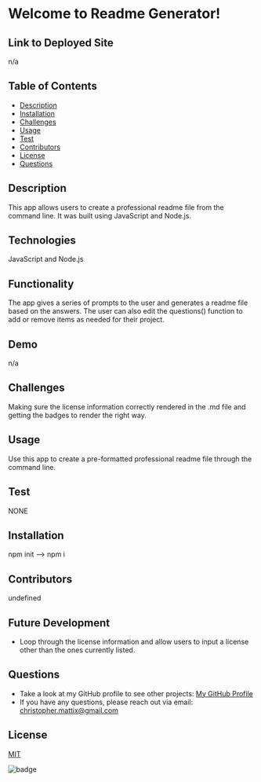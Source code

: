

# Welcome to Readme Generator! 
 
## Link to Deployed Site
n/a

## Table of Contents
  * [Description](#description)
  * [Installation](#installation)
  * [Challenges](#challenges)
  * [Usage](#usage)
  * [Test](#test)
  * [Contributors](#contributors)
  * [License](#license)
  * [Questions](#questions)

## Description
This app allows users to create a professional readme file from the command line. It was built using JavaScript and Node.js.
 
## Technologies
JavaScript and Node.js

## Functionality
The app gives a series of prompts to the user and generates a readme file based on the answers. The user can also edit the questions() function to add or remove items as needed for their project. 

## Demo
n/a

## Challenges
Making sure the license information correctly rendered in the .md file and getting the badges to render the right way. 

## Usage
Use this app to create a pre-formatted professional readme file through the command line. 

## Test
NONE

## Installation
npm init --> npm i

## Contributors
undefined

## Future Development
*  Loop through the license information and allow users to input a license other than the ones currently listed. 

## Questions
* Take a look at my GitHub profile to see other projects: 
[My GitHub Profile](https://github.com/BeardoMattix)
* If you have any questions, please reach out via email: christopher.mattix@gmail.com

## License
[MIT](https://opensource.org/licenses/MIT)

![badge](https://img.shields.io/static/v1?label=License&message=MIT&color=success)

